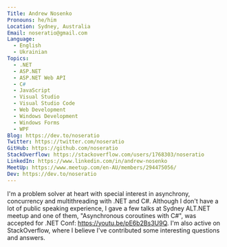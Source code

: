 ```yaml
---
Title: Andrew Nosenko
Pronouns: he/him
Location: Sydney, Australia
Email: noseratio@gmail.com
Language:
  - English
  - Ukrainian
Topics:
  - .NET
  - ASP.NET
  - ASP.NET Web API
  - C#
  - JavaScript
  - Visual Studio
  - Visual Studio Code
  - Web Development
  - Windows Development
  - Windows Forms
  - WPF
Blog: https://dev.to/noseratio
Twitter: https://twitter.com/noseratio
GitHub: https://github.com/noseratio
StackOverflow: https://stackoverflow.com/users/1768303/noseratio
LinkedIn: https://www.linkedin.com/in/andrew-nosenko
MeetUp: https://www.meetup.com/en-AU/members/294475056/
Dev: https://dev.to/noseratio
---
```


I'm a problem solver at heart with special interest in asynchrony, concurrency and multithreading with .NET and C#.
Although I don't have a lot of public speaking experience, I gave a few talks at Sydney ALT.NET meetup and one of them, "Asynchronous coroutines with C#", was accepted for .NET Conf: https://youtu.be/pE6b2Bs3U9Q.
I'm also active on StackOverflow, where I believe I've contributed some interesting questions and answers. 
